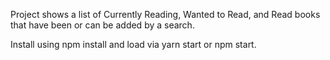 Project shows a list of Currently Reading, Wanted to Read, and Read books that have been or can be added by a search.

Install using npm install and load via yarn start or npm start.
